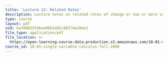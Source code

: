 ```yaml
---
title: 'Lecture 12: Related Rates'
description: Lecture notes on related rates of change or two or more variables.
type: course
layout: pdf
uid: ba3498155dbaa90b2a82c88174a18ee1
file_type: application/pdf
file_location: >-
  https://open-learning-course-data-production.s3.amazonaws.com/18-01-single-variable-calculus-fall-2006/ba3498155dbaa90b2a82c88174a18ee1_lec12.pdf
course_id: 18-01-single-variable-calculus-fall-2006
---
```

